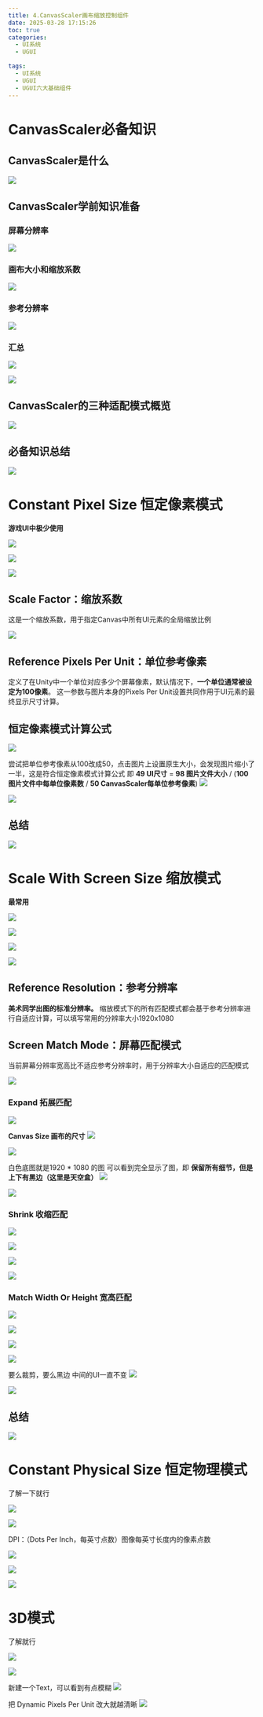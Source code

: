 ```yaml
---
title: 4.CanvasScaler画布缩放控制组件
date: 2025-03-28 17:15:26
toc: true
categories:
  - UI系统
  - UGUI

tags:
  - UI系统
  - UGUI
  - UGUI六大基础组件
---
```


# CanvasScaler必备知识

## CanvasScaler是什么
![](4.CanvasScaler画布缩放控制组件/file-20250328171556049.png)


## CanvasScaler学前知识准备
### 屏幕分辨率
![](4.CanvasScaler画布缩放控制组件/file-20250328171906516.png)

### 画布大小和缩放系数
![](4.CanvasScaler画布缩放控制组件/file-20250328172015426.png)

### 参考分辨率
![](4.CanvasScaler画布缩放控制组件/file-20250328172330645.png)

### 汇总
![](4.CanvasScaler画布缩放控制组件/file-20250328172431278.png)

![](4.CanvasScaler画布缩放控制组件/file-20250328172501024.png)


## CanvasScaler的三种适配模式概览
![](4.CanvasScaler画布缩放控制组件/file-20250328172630980.png)

## 必备知识总结
![](4.CanvasScaler画布缩放控制组件/file-20250328172741902.png)


# Constant Pixel Size 恒定像素模式
**游戏UI中极少使用**


![](4.CanvasScaler画布缩放控制组件/file-20250328172907263.png)


![](4.CanvasScaler画布缩放控制组件/file-20250328172929490.png)


![](4.CanvasScaler画布缩放控制组件/file-20250328173002156.png)


## Scale Factor：缩放系数
这是一个缩放系数，用于指定Canvas中所有UI元素的全局缩放比例

![](4.CanvasScaler画布缩放控制组件/file-20250328185911443.png)



## Reference Pixels Per Unit：单位参考像素
定义了在Unity中一个单位对应多少个屏幕像素，默认情况下，**一个单位通常被设定为100像素**。
这一参数与图片本身的Pixels Per Unit设置共同作用于UI元素的最终显示尺寸计算。



## 恒定像素模式计算公式


![](4.CanvasScaler画布缩放控制组件/file-20250328190823208.png)

尝试把单位参考像素从100改成50，点击图片上设置原生大小，会发现图片缩小了一半，这是符合恒定像素模式计算公式
即 **49 UI尺寸** = **98 图片文件大小** / (**100 图片文件中每单位像素数** / **50 CanvasScaler每单位参考像素**)
![](4.CanvasScaler画布缩放控制组件/file-20250328191153328.png)

![](4.CanvasScaler画布缩放控制组件/file-20250328191254850.png)


## 总结
![](4.CanvasScaler画布缩放控制组件/file-20250328192003400.png)


# Scale With Screen Size 缩放模式
**最常用**

![](4.CanvasScaler画布缩放控制组件/file-20250328192228749.png)

![](4.CanvasScaler画布缩放控制组件/file-20250328192252266.png)


![](4.CanvasScaler画布缩放控制组件/file-20250328192413019.png)


![](4.CanvasScaler画布缩放控制组件/file-20250328192334340.png)



## Reference Resolution：参考分辨率
**美术同学出图的标准分辨率。**
缩放模式下的所有匹配模式都会基于参考分辨率进行自适应计算，可以填写常用的分辨率大小1920x1080

## Screen Match Mode：屏幕匹配模式
当前屏幕分辨率宽高比不适应参考分辨率时，用于分辨率大小自适应的匹配模式

![](4.CanvasScaler画布缩放控制组件/file-20250328193246356.png)

### Expand 拓展匹配

![](4.CanvasScaler画布缩放控制组件/file-20250328193337727.png)


**Canvas Size 画布的尺寸**
![](4.CanvasScaler画布缩放控制组件/file-20250328193754365.png)


![](4.CanvasScaler画布缩放控制组件/file-20250328194242932.png)

白色底图就是1920 * 1080 的图
可以看到完全显示了图，即 **保留所有细节，但是上下有黑边（这里是天空盒）**
![](4.CanvasScaler画布缩放控制组件/file-20250328200501369.png)


![](4.CanvasScaler画布缩放控制组件/file-20250328200839542.png)



### Shrink 收缩匹配

![](4.CanvasScaler画布缩放控制组件/file-20250328201002994.png)


![](4.CanvasScaler画布缩放控制组件/file-20250328201046815.png)


![](4.CanvasScaler画布缩放控制组件/file-20250328201232021.png)


![](4.CanvasScaler画布缩放控制组件/file-20250328201352973.png)


### Match Width Or Height 宽高匹配

![](4.CanvasScaler画布缩放控制组件/file-20250328201452029.png)


![](4.CanvasScaler画布缩放控制组件/file-20250328201600609.png)


![](4.CanvasScaler画布缩放控制组件/file-20250328201703322.png)

![](4.CanvasScaler画布缩放控制组件/file-20250328201716631.png)




要么裁剪，要么黑边
中间的UI一直不变
![](4.CanvasScaler画布缩放控制组件/file-20250328202359219.png)


![](4.CanvasScaler画布缩放控制组件/file-20250328202317945.png)


## 总结

![](4.CanvasScaler画布缩放控制组件/file-20250328202555392.png)


# Constant Physical Size 恒定物理模式
了解一下就行

![](4.CanvasScaler画布缩放控制组件/file-20250328202818644.png)


![](4.CanvasScaler画布缩放控制组件/file-20250328202954906.png)


DPI：（Dots Per Inch，每英寸点数）图像每英寸长度内的像素点数



![](4.CanvasScaler画布缩放控制组件/file-20250328203400735.png)


![](4.CanvasScaler画布缩放控制组件/file-20250328203539874.png)


![](4.CanvasScaler画布缩放控制组件/file-20250328203722292.png)


# 3D模式
了解就行

![](4.CanvasScaler画布缩放控制组件/file-20250328203853233.png)


![](4.CanvasScaler画布缩放控制组件/file-20250328204010773.png)


新建一个Text，可以看到有点模糊
![](4.CanvasScaler画布缩放控制组件/file-20250328204131539.png)

把 Dynamic Pixels Per Unit 改大就越清晰
![](4.CanvasScaler画布缩放控制组件/file-20250328204240450.png)

